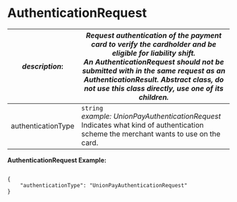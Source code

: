 
# AuthenticationRequest

| *description*:   | *Request authentication of the payment card to verify the cardholder and be eligible for liability shift. <br/> An AuthenticationRequest should not be submitted with in the same request as an AuthenticationResult. Abstract class, do not use this class directly, use one of its children.*|
|----|----|
| authenticationType |     ``` string ``` <br/> *example: UnionPayAuthenticationRequest*  <br/> Indicates what kind of authentication scheme the merchant wants to use on the card.|

**AuthenticationRequest Example:**

```{r}

{
    "authenticationType": "UnionPayAuthenticationRequest"
}
```
